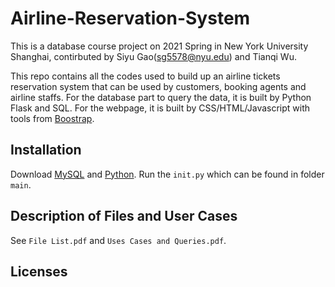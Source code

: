 # Airline-Reservation-System
This is a database course project on 2021 Spring in New York University Shanghai, contirbuted by Siyu Gao(sg5578@nyu.edu) and Tianqi Wu.

This repo contains all the codes used to build up an airline tickets reservation system that can be used by customers, booking agents and airline staffs. For the database part to query the data, it is built by Python Flask and SQL. For the webpage, it is built by CSS/HTML/Javascript with tools from [Boostrap](https://getbootstrap.com/).  

Installation
---------------
Download [MySQL](https://www.mysql.com/cn/downloads/) and [Python](https://www.python.org/downloads/). Run the `init.py` which can be found in folder `main`.

Description of Files and User Cases
------------------------
See `File List.pdf` and `Uses Cases and Queries.pdf`.

Licenses
------

